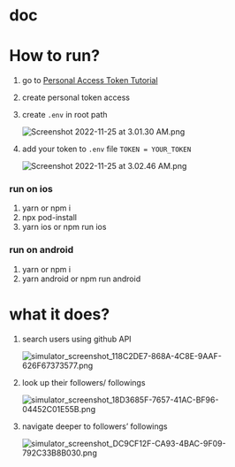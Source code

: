# doc

# How to run?

1. go to [Personal Access Token Tutorial](https://docs.github.com/en/authentication/keeping-your-account-and-data-secure/creating-a-personal-access-token)
2.  create personal token access
3. create `.env` in root path
    
    ![Screenshot 2022-11-25 at 3.01.30 AM.png](readmePics/1.png)
    
4. add your token to `.env` file `TOKEN = YOUR_TOKEN`
    
    ![Screenshot 2022-11-25 at 3.02.46 AM.png](readmePics/2.png)
    

### run on ios

1. yarn or  npm i
2. npx pod-install
3. yarn ios or npm run ios

### run on android

1. yarn or npm i 
2. yarn android or npm run android

# what it does?

1. search users using github API
    
    ![simulator_screenshot_118C2DE7-868A-4C8E-9AAF-626F67373577.png](readmePics/3.png)
    
2. look up their followers/ followings
    
    ![simulator_screenshot_18D3685F-7657-41AC-BF96-04452C01E55B.png](readmePics/4.png)
    
3. navigate deeper to followers’ followings
    
    ![simulator_screenshot_DC9CF12F-CA93-4BAC-9F09-792C33B8B030.png](readmePics/5.png)